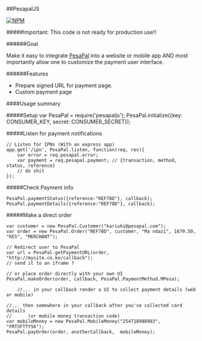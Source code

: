 ##PesapalJS

[![NPM](https://nodei.co/npm/pesapaljs.png?downloads=true&downloadRank=true&stars=true)](https://www.npmjs.org/package/pesapaljs)

#####Important: This code is not ready for production use!!

######Goal

Make it easy to integrate [PesaPal](https://www.pesapal.com) into a website or mobile app AND most importantly allow one 
to customize the payment user interface.

######Features

- Prepare signed URL for payment page.
- Custom payment page

####Usage summary

#####Setup
    var PesaPal = require('pesapaljs');
    PesaPal.initialize({key: CONSUMER_KEY, secret: CONSUMER_SECRET});
    
#####Listen for payment notifications
    
    // Listen for IPNs (With an express app)
    app.get('/ipn', PesaPal.listen, function(req, res){ 
        var error = req.pesapal.error;
        var payment = req.pesapal.payment; // {transaction, method, status, reference}
        // do shit 
    });
    
#####Check Payment info
    
    PesaPal.paymentStatus({reference:"REF78D"}, callback);
    PesaPal.paymentDetails({reference:"REF78D"}, callback);
    
#####Make a direct order
    
    var customer = new PesaPal.Customer("kariuki@pesapal.com");
    var order = new PesaPal.Order("REF78D", customer, "Ma ndazi", 1679.50, "KES", "MERCHANT");
    
    // Redirect user to PesaPal
    var url = PesaPal.getPaymentURL(order, "http://mysite.co.ke/callback");
    // send it to an iframe ?
    
    // or place order directly with your own UI
    PesaPal.makeOrder(order, callback, PesaPal.PaymentMethod.MPesa);
    
        //... in your callback render a UI to collect payment details (web or mobile)
    
    //... then somewhere in your callback after you've collected card details 
    //      (or mobile money transaction code)
    var mobileMoney = new PesaPal.MobileMoney("254718988983", "FRTSFTTY56");
    PesaPal.payOrder(order, anotherCallback,  mobileMoney);
